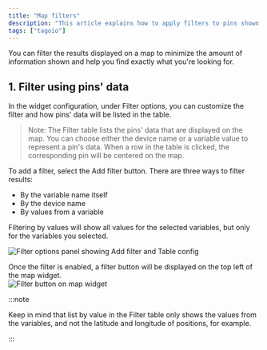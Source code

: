 ```yaml
---
title: "Map filters"
description: "This article explains how to apply filters to pins shown on the Map widget in order to reduce clutter and locate specific devices or variable values quickly."
tags: ["tagoio"]
---
```

You can filter the results displayed on a map to minimize the amount of information shown and help you find exactly what you're looking for.

## 1. Filter using pins' data

In the widget configuration, under Filter options, you can customize the filter and how pins' data will be listed in the table.

> Note: The Filter table lists the pins' data that are displayed on the map. You can choose either the device name or a variable value to represent a pin's data. When a row in the table is clicked, the corresponding pin will be centered on the map.

To add a filter, select the Add filter button. There are three ways to filter results:

- By the variable name itself
- By the device name
- By values from a variable

Filtering by values will show all values for the selected variables, but only for the variables you selected.

![Filter options panel showing Add filter and Table config](/docs_imagem/tagoio/map-filters-2.png)

Once the filter is enabled, a filter button will be displayed on the top left of the map widget.  
![Filter button on map widget](/docs_imagem/tagoio/filters3-Eq4-G9k.gif)

:::note

Keep in mind that list by value in the Filter table only shows the values from the variables, and not the latitude and longitude of positions, for example.

:::